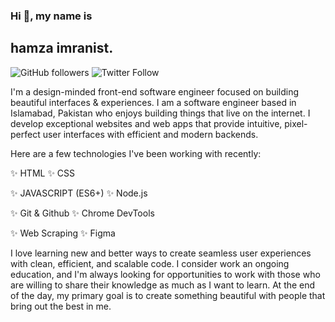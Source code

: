 ### Hi 👋, my name is

<h2>hamza imranist.</h2>

<img alt="GitHub followers" src="https://img.shields.io/github/followers/hamzaatalif?style=social">     <img alt="Twitter Follow" src="https://img.shields.io/twitter/follow/hamza_imranist?style=social">

I'm a design-minded front-end software engineer focused on building beautiful interfaces & experiences.
I am a software engineer based in Islamabad, Pakistan who enjoys building things that live on the internet. I develop exceptional websites and web apps that provide intuitive, pixel-perfect user interfaces with efficient and modern backends.


Here are a few technologies I've been working with recently:

✨  HTML                   ✨  CSS

✨  JAVASCRIPT (ES6+)      ✨  Node.js

✨  Git & Github           ✨  Chrome DevTools

✨ Web Scraping            ✨  Figma


I love learning new and better ways to create seamless user experiences with clean, efficient, and scalable code. I consider work an ongoing education, and I'm always looking for opportunities to work with those who are willing to share their knowledge as much as I want to learn. At the end of the day, my primary goal is to create something beautiful with people that bring out the best in me.

